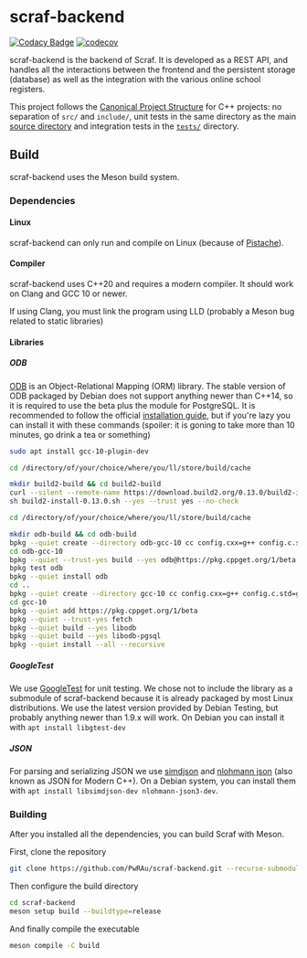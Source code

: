# scraf-backend

[![Codacy Badge](https://api.codacy.com/project/badge/Grade/7a105015c95b49ae94ebfa41739a6c1c)](https://app.codacy.com/gh/PwRAu/scraf-backend?utm_source=github.com&utm_medium=referral&utm_content=PwRAu/scraf-backend&utm_campaign=Badge_Grade_Settings)
[![codecov](https://codecov.io/gh/PwRAu/scraf-backend/branch/main/graph/badge.svg?token=Q9PWI8IRXH)](https://codecov.io/gh/PwRAu/scraf-backend)

scraf-backend is the backend of Scraf. It is developed as a REST API, and handles all the interactions between the frontend and the persistent storage (database) as well as the integration with the various online school registers.

This project follows the [Canonical Project Structure](https://wg21.link/P1204R0) for C++ projects: no separation of `src/` and `include/`, unit tests in the same directory as the main [source directory](scraf-backend) and integration tests in the [`tests/`](tests) directory.

## Build

scraf-backend uses the Meson build system.

### Dependencies

#### Linux

scraf-backend can only run and compile on Linux (because of [Pistache](subprojects/pistache)).

#### Compiler

scraf-backend uses C++20 and requires a modern compiler. It should work on Clang and GCC 10 or newer.

If using Clang, you must link the program using LLD (probably a Meson bug related to static libraries)

#### Libraries

##### ODB

[ODB](https://www.codesynthesis.com/products/odb/) is an Object-Relational Mapping (ORM) library.
The stable version of ODB packaged by Debian does not support anything newer than C++14, so it is required to use the beta plus the module for PostgreSQL.
It is recommended to follow the official [installation guide](https://www.codesynthesis.com/products/odb/doc/install-build2.xhtml#linux), but if you're lazy you can install it with these commands (spoiler: it is goning to take more than 10 minutes, go drink a tea or something)

```sh
sudo apt install gcc-10-plugin-dev

cd /directory/of/your/choice/where/you/ll/store/build/cache

mkdir build2-build && cd build2-build
curl --silent --remote-name https://download.build2.org/0.13.0/build2-install-0.13.0.sh
sh build2-install-0.13.0.sh --yes --trust yes --no-check

cd /directory/of/your/choice/where/you/ll/store/build/cache

mkdir odb-build && cd odb-build
bpkg --quiet create --directory odb-gcc-10 cc config.cxx=g++ config.c.std=gnu17 config.cxx.std=gnu++17 config.cc.coptions=-O3 config.bin.rpath=/usr/local/lib config.install.root=/usr/local config.install.sudo=sudo
cd odb-gcc-10
bpkg --quiet --trust-yes build --yes odb@https://pkg.cppget.org/1/beta
bpkg test odb
bpkg --quiet install odb
cd ..
bpkg --quiet create --directory gcc-10 cc config.cxx=g++ config.c.std=gnu17 config.cxx.std=gnu++17 config.cc.coptions=-O3 config.install.root=/usr/local config.install.sudo=sudo
cd gcc-10
bpkg --quiet add https://pkg.cppget.org/1/beta
bpkg --quiet --trust-yes fetch
bpkg --quiet build --yes libodb
bpkg --quiet build --yes libodb-pgsql
bpkg --quiet install --all --recursive
```

##### GoogleTest

We use [GoogleTest](https://github.com/google/googletest) for unit testing. We chose not to include the library as a submodule of scraf-backend because it is already packaged by most Linux distributions. We use the latest version provided by Debian Testing, but probably anything newer than 1.9.x will work. On Debian you can install it with `apt install libgtest-dev`

##### JSON

For parsing and serializing JSON we use [simdjson](https://github.com/simdjson/simdjson) and [nlohmann json](https://github.com/nlohmann/json) (also known as JSON for Modern C++). On a Debian system, you can install them with `apt install libsimdjson-dev nlohmann-json3-dev`.

### Building

After you installed all the dependencies, you can build Scraf with Meson.

First, clone the repository

```sh
git clone https://github.com/PwRAu/scraf-backend.git --recurse-submodules
```

Then configure the build directory

```sh
cd scraf-backend
meson setup build --buildtype=release
```

And finally compile the executable

```sh
meson compile -C build
```
